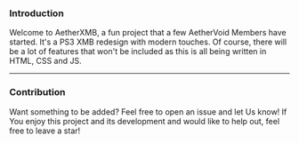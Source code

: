 ### Introduction
Welcome to AetherXMB, a fun project that a few AetherVoid Members have started. It's a PS3 XMB redesign with modern touches. Of course, there will be a lot of features that won't be included as this is all being written in HTML, CSS and JS.

---

### Contribution
Want something to be added? Feel free to open an issue and let Us know! If You enjoy this project and its development and would like to help out, feel free to leave a star!
